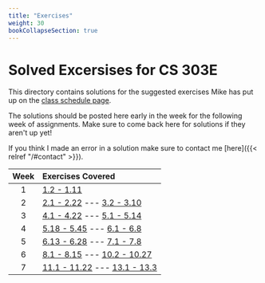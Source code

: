 ```yaml
---
title: "Exercises"
weight: 30
bookCollapseSection: true
---
```


# Solved Excersises for CS 303E

This directory contains solutions for the suggested exercises Mike has put up on the [class schedule page](https://www.cs.utexas.edu/~scottm/cs303e/schedule.htm).

The solutions should be posted here early in the week for the following week of assignments. Make sure to come back here for solutions if they aren't up yet!

If you think I made an error in a solution make sure to contact me [here]({{< relref "/#contact" >}}).

| Week | Exercises Covered |
| :---: | :--- |
| 1 | [1.2 - 1.11](ch1) |
| 2 | [2.1 - 2.22](ch2) --- [3.2 - 3.10](ch3) |
| 3 | [4.1 - 4.22](ch4) --- [5.1 - 5.14](ch5) |
| 4 | [5.18 - 5.45](ch5) --- [6.1 - 6.8](ch6) |
| 5 | [6.13 - 6.28](ch6) --- [7.1 - 7.8](ch7) |
| 6 | [8.1 - 8.15](ch8) --- [10.2 - 10.27](ch10) |
| 7 | [11.1 - 11.22](ch11) --- [13.1 - 13.3](ch13) |